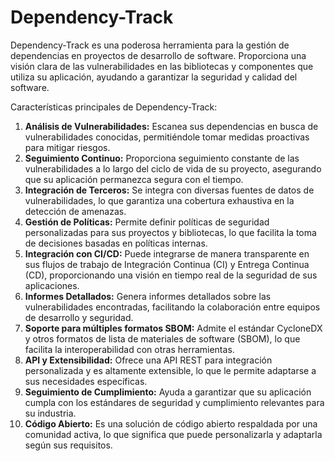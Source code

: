 # Dependency-Track

Dependency-Track es una poderosa herramienta para la gestión de dependencias en proyectos de desarrollo de software. Proporciona una visión clara de las vulnerabilidades en las bibliotecas y componentes que utiliza su aplicación, ayudando a garantizar la seguridad y calidad del software.&#x20;

Características principales de Dependency-Track:

1. **Análisis de Vulnerabilidades:** Escanea sus dependencias en busca de vulnerabilidades conocidas, permitiéndole tomar medidas proactivas para mitigar riesgos.
2. **Seguimiento Continuo:** Proporciona seguimiento constante de las vulnerabilidades a lo largo del ciclo de vida de su proyecto, asegurando que su aplicación permanezca segura con el tiempo.
3. **Integración de Terceros:** Se integra con diversas fuentes de datos de vulnerabilidades, lo que garantiza una cobertura exhaustiva en la detección de amenazas.
4. **Gestión de Políticas:** Permite definir políticas de seguridad personalizadas para sus proyectos y bibliotecas, lo que facilita la toma de decisiones basadas en políticas internas.
5. **Integración con CI/CD:** Puede integrarse de manera transparente en sus flujos de trabajo de Integración Continua (CI) y Entrega Continua (CD), proporcionando una visión en tiempo real de la seguridad de sus aplicaciones.
6. **Informes Detallados:** Genera informes detallados sobre las vulnerabilidades encontradas, facilitando la colaboración entre equipos de desarrollo y seguridad.
7. **Soporte para múltiples formatos SBOM:** Admite el estándar CycloneDX y otros formatos de lista de materiales de software (SBOM), lo que facilita la interoperabilidad con otras herramientas.
8. **API y Extensibilidad:** Ofrece una API REST para integración personalizada y es altamente extensible, lo que le permite adaptarse a sus necesidades específicas.
9. **Seguimiento de Cumplimiento:** Ayuda a garantizar que su aplicación cumpla con los estándares de seguridad y cumplimiento relevantes para su industria.
10. **Código Abierto:** Es una solución de código abierto respaldada por una comunidad activa, lo que significa que puede personalizarla y adaptarla según sus requisitos.
